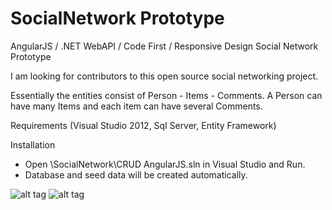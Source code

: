 # SocialNetwork Prototype
AngularJS / .NET WebAPI / Code First / Responsive Design Social Network Prototype

I am looking for contributors to this open source social networking project. 

Essentially the entities consist of Person - Items - Comments. A Person can have many Items and each item can have several Comments.

Requirements (Visual Studio 2012, Sql Server, Entity Framework)

Installation 
- Open \SocialNetwork\CRUD AngularJS.sln in Visual Studio and Run. 
- Database and seed data will be created automatically.

![alt tag](https://github.com/deltadreams/SocialNetwork/blob/dev/C%23/CRUD%20AngularJS/Content/screenshots/capture1.png)
![alt tag](https://github.com/deltadreams/SocialNetwork/blob/dev/C%23/CRUD%20AngularJS/Content/screenshots/capture2.png)
